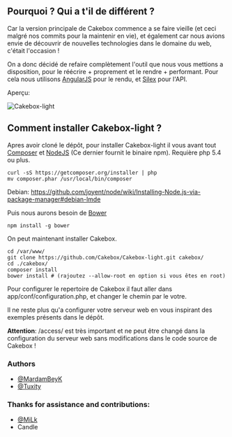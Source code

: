 ## Pourquoi  ? Qui a t'il de différent ?

Car la version principale de Cakebox commence a se faire vieille (et ceci malgré nos commits pour la maintenir en vie), et également car nous avions envie de découvrir de nouvelles technologies dans le domaine du web, c'était l'occasion !

On a donc décidé de refaire complètement l'outil que nous vous mettions a disposition, pour le réécrire + proprement et le rendre + performant. Pour cela nous utilisons [AngularJS](http://angularjs.org/ "AngularJS") pour le rendu, et [Silex](http://silex.sensiolabs.org/ "Silex") pour l'API.

Aperçu:

![Cakebox-light](http://i.imgur.com/eML5KZD.png "Cakebox-light")

## Comment installer Cakebox-light ?

Apres avoir cloné le dépôt, pour installer Cakebox-light il vous avant tout [Composer](https://getcomposer.org/ "Composer") et [NodeJS](http://nodejs.org/ "NodeJS") (Ce dernier fournit le binaire npm).
Requière php 5.4 ou plus.

```
curl -sS https://getcomposer.org/installer | php
mv composer.phar /usr/local/bin/composer
```

Debian:
https://github.com/joyent/node/wiki/Installing-Node.js-via-package-manager#debian-lmde

Puis nous aurons besoin de [Bower](http://bower.io/ "Bower")
```
npm install -g bower
```


On peut maintenant installer Cakebox.

```
cd /var/www/
git clone https://github.com/Cakebox/Cakebox-light.git cakebox/
cd ./cakebox/
composer install
bower install # (rajoutez --allow-root en option si vous êtes en root)
```

Pour configurer le repertoire de Cakebox il faut aller dans app/conf/configuration.php, et changer le chemin par le votre.

Il ne reste plus qu'a configurer votre serveur web en vous inspirant des exemples présents dans le dépôt.

**Attention**: /access/ est très important et ne peut être changé dans la configuration du serveur web sans modifications dans le code source de Cakebox !

### Authors

* [@MardamBeyK](https://github.com/MardamBeyK)
* [@Tuxity](https://github.com/Tuxity)


### Thanks for assistance and contributions:

* [@MiLk](https://github.com/MiLk)
* Candle
